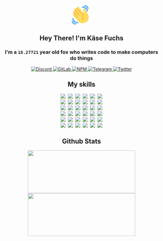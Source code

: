 <div><p align=center><img src=./resources/images/wave.gif width=64px height=64px></p><h2 align=center>Hey There! I'm Käse Fuchs</h2><h3 align=center>I'm a <code>18.27721</code> year old fox who writes code to make computers do things</h3><p align=center><a href=https://discord.com/users/507526681125322772><img alt=Discord src="https://img.shields.io/badge/Discord-5865F2?logo=discord&logoColor=white&style=flat-square#d2dde6c9d6a27ae3b41fc3fb508f64f7"> </a><a href=https://gitlab.com/kasefuchs><img alt=GitLab src="https://img.shields.io/badge/GitLab-330F63?logo=gitlab&logoColor=white&style=flat-square#d2dde6c9d6a27ae3b41fc3fb508f64f7"> </a><a href=https://npmjs.com/~kasefuchs><img alt=NPM src="https://img.shields.io/badge/NPM-CB3837?logo=npm&logoColor=white&style=flat-square#d2dde6c9d6a27ae3b41fc3fb508f64f7"> </a><a href=https://t.me/kasefuchs><img alt=Telegram src="https://img.shields.io/badge/Telegram-2CA5E0?logo=telegram&logoColor=white&style=flat-square#d2dde6c9d6a27ae3b41fc3fb508f64f7"> </a><a href=https://twitter.com/kasefuchs><img alt=Twitter src="https://img.shields.io/badge/Twitter-1DA1F2?logo=twitter&logoColor=white&style=flat-square#d2dde6c9d6a27ae3b41fc3fb508f64f7"></a></p><h2 align=center>My skills</h2><p align=center><a href=https://aws.amazon.com/ ><picture><source srcset="https://skillicons.dev/icons?i=aws&theme=dark#d2dde6c9d6a27ae3b41fc3fb508f64f7" media="(prefers-color-scheme: dark)"><source srcset="https://skillicons.dev/icons?i=aws&theme=light#d2dde6c9d6a27ae3b41fc3fb508f64f7" media="(prefers-color-scheme: light), (prefers-color-scheme: no-preference)"><img src="https://skillicons.dev/icons?i=aws&theme=light#d2dde6c9d6a27ae3b41fc3fb508f64f7"></picture></a>&nbsp;&nbsp;<a href=https://en.wikipedia.org/wiki/Bash_(Unix_shell)><picture><source srcset="https://skillicons.dev/icons?i=bash&theme=dark#d2dde6c9d6a27ae3b41fc3fb508f64f7" media="(prefers-color-scheme: dark)"><source srcset="https://skillicons.dev/icons?i=bash&theme=light#d2dde6c9d6a27ae3b41fc3fb508f64f7" media="(prefers-color-scheme: light), (prefers-color-scheme: no-preference)"><img src="https://skillicons.dev/icons?i=bash&theme=light#d2dde6c9d6a27ae3b41fc3fb508f64f7"></picture></a>&nbsp;&nbsp;<a href=https://discord.com/developers/docs><picture><source srcset="https://skillicons.dev/icons?i=bots&theme=dark#d2dde6c9d6a27ae3b41fc3fb508f64f7" media="(prefers-color-scheme: dark)"><source srcset="https://skillicons.dev/icons?i=bots&theme=light#d2dde6c9d6a27ae3b41fc3fb508f64f7" media="(prefers-color-scheme: light), (prefers-color-scheme: no-preference)"><img src="https://skillicons.dev/icons?i=bots&theme=light#d2dde6c9d6a27ae3b41fc3fb508f64f7"></picture></a>&nbsp;&nbsp;<a href=https://www.cloudflare.com/ ><picture><source srcset="https://skillicons.dev/icons?i=cloudflare&theme=dark#d2dde6c9d6a27ae3b41fc3fb508f64f7" media="(prefers-color-scheme: dark)"><source srcset="https://skillicons.dev/icons?i=cloudflare&theme=light#d2dde6c9d6a27ae3b41fc3fb508f64f7" media="(prefers-color-scheme: light), (prefers-color-scheme: no-preference)"><img src="https://skillicons.dev/icons?i=cloudflare&theme=light#d2dde6c9d6a27ae3b41fc3fb508f64f7"></picture></a>&nbsp;&nbsp;<a href=https://en.wikipedia.org/wiki/CSS><picture><source srcset="https://skillicons.dev/icons?i=css&theme=dark#d2dde6c9d6a27ae3b41fc3fb508f64f7" media="(prefers-color-scheme: dark)"><source srcset="https://skillicons.dev/icons?i=css&theme=light#d2dde6c9d6a27ae3b41fc3fb508f64f7" media="(prefers-color-scheme: light), (prefers-color-scheme: no-preference)"><img src="https://skillicons.dev/icons?i=css&theme=light#d2dde6c9d6a27ae3b41fc3fb508f64f7"></picture></a>&nbsp;&nbsp;<a href=https://www.docker.com/ ><picture><source srcset="https://skillicons.dev/icons?i=docker&theme=dark#d2dde6c9d6a27ae3b41fc3fb508f64f7" media="(prefers-color-scheme: dark)"><source srcset="https://skillicons.dev/icons?i=docker&theme=light#d2dde6c9d6a27ae3b41fc3fb508f64f7" media="(prefers-color-scheme: light), (prefers-color-scheme: no-preference)"><img src="https://skillicons.dev/icons?i=docker&theme=light#d2dde6c9d6a27ae3b41fc3fb508f64f7"></picture></a><br><a href=https://www.electronjs.org/ ><picture><source srcset="https://skillicons.dev/icons?i=electron&theme=dark#d2dde6c9d6a27ae3b41fc3fb508f64f7" media="(prefers-color-scheme: dark)"><source srcset="https://skillicons.dev/icons?i=electron&theme=light#d2dde6c9d6a27ae3b41fc3fb508f64f7" media="(prefers-color-scheme: light), (prefers-color-scheme: no-preference)"><img src="https://skillicons.dev/icons?i=electron&theme=light#d2dde6c9d6a27ae3b41fc3fb508f64f7"></picture></a>&nbsp;&nbsp;<a href=https://expressjs.com/ ><picture><source srcset="https://skillicons.dev/icons?i=express&theme=dark#d2dde6c9d6a27ae3b41fc3fb508f64f7" media="(prefers-color-scheme: dark)"><source srcset="https://skillicons.dev/icons?i=express&theme=light#d2dde6c9d6a27ae3b41fc3fb508f64f7" media="(prefers-color-scheme: light), (prefers-color-scheme: no-preference)"><img src="https://skillicons.dev/icons?i=express&theme=light#d2dde6c9d6a27ae3b41fc3fb508f64f7"></picture></a>&nbsp;&nbsp;<a href=https://www.figma.com/ ><picture><source srcset="https://skillicons.dev/icons?i=figma&theme=dark#d2dde6c9d6a27ae3b41fc3fb508f64f7" media="(prefers-color-scheme: dark)"><source srcset="https://skillicons.dev/icons?i=figma&theme=light#d2dde6c9d6a27ae3b41fc3fb508f64f7" media="(prefers-color-scheme: light), (prefers-color-scheme: no-preference)"><img src="https://skillicons.dev/icons?i=figma&theme=light#d2dde6c9d6a27ae3b41fc3fb508f64f7"></picture></a>&nbsp;&nbsp;<a href=https://firebase.google.com/ ><picture><source srcset="https://skillicons.dev/icons?i=firebase&theme=dark#d2dde6c9d6a27ae3b41fc3fb508f64f7" media="(prefers-color-scheme: dark)"><source srcset="https://skillicons.dev/icons?i=firebase&theme=light#d2dde6c9d6a27ae3b41fc3fb508f64f7" media="(prefers-color-scheme: light), (prefers-color-scheme: no-preference)"><img src="https://skillicons.dev/icons?i=firebase&theme=light#d2dde6c9d6a27ae3b41fc3fb508f64f7"></picture></a>&nbsp;&nbsp;<a href=https://flask.palletsprojects.com/ ><picture><source srcset="https://skillicons.dev/icons?i=flask&theme=dark#d2dde6c9d6a27ae3b41fc3fb508f64f7" media="(prefers-color-scheme: dark)"><source srcset="https://skillicons.dev/icons?i=flask&theme=light#d2dde6c9d6a27ae3b41fc3fb508f64f7" media="(prefers-color-scheme: light), (prefers-color-scheme: no-preference)"><img src="https://skillicons.dev/icons?i=flask&theme=light#d2dde6c9d6a27ae3b41fc3fb508f64f7"></picture></a>&nbsp;&nbsp;<a href=https://cloud.google.com/ ><picture><source srcset="https://skillicons.dev/icons?i=gcp&theme=dark#d2dde6c9d6a27ae3b41fc3fb508f64f7" media="(prefers-color-scheme: dark)"><source srcset="https://skillicons.dev/icons?i=gcp&theme=light#d2dde6c9d6a27ae3b41fc3fb508f64f7" media="(prefers-color-scheme: light), (prefers-color-scheme: no-preference)"><img src="https://skillicons.dev/icons?i=gcp&theme=light#d2dde6c9d6a27ae3b41fc3fb508f64f7"></picture></a><br><a href=https://git-scm.com/ ><picture><source srcset="https://skillicons.dev/icons?i=git&theme=dark#d2dde6c9d6a27ae3b41fc3fb508f64f7" media="(prefers-color-scheme: dark)"><source srcset="https://skillicons.dev/icons?i=git&theme=light#d2dde6c9d6a27ae3b41fc3fb508f64f7" media="(prefers-color-scheme: light), (prefers-color-scheme: no-preference)"><img src="https://skillicons.dev/icons?i=git&theme=light#d2dde6c9d6a27ae3b41fc3fb508f64f7"></picture></a>&nbsp;&nbsp;<a href=https://github.com/ ><picture><source srcset="https://skillicons.dev/icons?i=github&theme=dark#d2dde6c9d6a27ae3b41fc3fb508f64f7" media="(prefers-color-scheme: dark)"><source srcset="https://skillicons.dev/icons?i=github&theme=light#d2dde6c9d6a27ae3b41fc3fb508f64f7" media="(prefers-color-scheme: light), (prefers-color-scheme: no-preference)"><img src="https://skillicons.dev/icons?i=github&theme=light#d2dde6c9d6a27ae3b41fc3fb508f64f7"></picture></a>&nbsp;&nbsp;<a href=https://gitlab.com/ ><picture><source srcset="https://skillicons.dev/icons?i=gitlab&theme=dark#d2dde6c9d6a27ae3b41fc3fb508f64f7" media="(prefers-color-scheme: dark)"><source srcset="https://skillicons.dev/icons?i=gitlab&theme=light#d2dde6c9d6a27ae3b41fc3fb508f64f7" media="(prefers-color-scheme: light), (prefers-color-scheme: no-preference)"><img src="https://skillicons.dev/icons?i=gitlab&theme=light#d2dde6c9d6a27ae3b41fc3fb508f64f7"></picture></a>&nbsp;&nbsp;<a href=https://www.heroku.com/ ><picture><source srcset="https://skillicons.dev/icons?i=heroku&theme=dark#d2dde6c9d6a27ae3b41fc3fb508f64f7" media="(prefers-color-scheme: dark)"><source srcset="https://skillicons.dev/icons?i=heroku&theme=light#d2dde6c9d6a27ae3b41fc3fb508f64f7" media="(prefers-color-scheme: light), (prefers-color-scheme: no-preference)"><img src="https://skillicons.dev/icons?i=heroku&theme=light#d2dde6c9d6a27ae3b41fc3fb508f64f7"></picture></a>&nbsp;&nbsp;<a href=https://en.wikipedia.org/wiki/HTML><picture><source srcset="https://skillicons.dev/icons?i=html&theme=dark#d2dde6c9d6a27ae3b41fc3fb508f64f7" media="(prefers-color-scheme: dark)"><source srcset="https://skillicons.dev/icons?i=html&theme=light#d2dde6c9d6a27ae3b41fc3fb508f64f7" media="(prefers-color-scheme: light), (prefers-color-scheme: no-preference)"><img src="https://skillicons.dev/icons?i=html&theme=light#d2dde6c9d6a27ae3b41fc3fb508f64f7"></picture></a>&nbsp;&nbsp;<a href=https://en.wikipedia.org/wiki/JavaScript><picture><source srcset="https://skillicons.dev/icons?i=js&theme=dark#d2dde6c9d6a27ae3b41fc3fb508f64f7" media="(prefers-color-scheme: dark)"><source srcset="https://skillicons.dev/icons?i=js&theme=light#d2dde6c9d6a27ae3b41fc3fb508f64f7" media="(prefers-color-scheme: light), (prefers-color-scheme: no-preference)"><img src="https://skillicons.dev/icons?i=js&theme=light#d2dde6c9d6a27ae3b41fc3fb508f64f7"></picture></a><br><a href=https://en.wikipedia.org/wiki/Linux><picture><source srcset="https://skillicons.dev/icons?i=linux&theme=dark#d2dde6c9d6a27ae3b41fc3fb508f64f7" media="(prefers-color-scheme: dark)"><source srcset="https://skillicons.dev/icons?i=linux&theme=light#d2dde6c9d6a27ae3b41fc3fb508f64f7" media="(prefers-color-scheme: light), (prefers-color-scheme: no-preference)"><img src="https://skillicons.dev/icons?i=linux&theme=light#d2dde6c9d6a27ae3b41fc3fb508f64f7"></picture></a>&nbsp;&nbsp;<a href=https://mui.com/ ><picture><source srcset="https://skillicons.dev/icons?i=materialui&theme=dark#d2dde6c9d6a27ae3b41fc3fb508f64f7" media="(prefers-color-scheme: dark)"><source srcset="https://skillicons.dev/icons?i=materialui&theme=light#d2dde6c9d6a27ae3b41fc3fb508f64f7" media="(prefers-color-scheme: light), (prefers-color-scheme: no-preference)"><img src="https://skillicons.dev/icons?i=materialui&theme=light#d2dde6c9d6a27ae3b41fc3fb508f64f7"></picture></a>&nbsp;&nbsp;<a href=https://en.wikipedia.org/wiki/Markdown><picture><source srcset="https://skillicons.dev/icons?i=md&theme=dark#d2dde6c9d6a27ae3b41fc3fb508f64f7" media="(prefers-color-scheme: dark)"><source srcset="https://skillicons.dev/icons?i=md&theme=light#d2dde6c9d6a27ae3b41fc3fb508f64f7" media="(prefers-color-scheme: light), (prefers-color-scheme: no-preference)"><img src="https://skillicons.dev/icons?i=md&theme=light#d2dde6c9d6a27ae3b41fc3fb508f64f7"></picture></a>&nbsp;&nbsp;<a href=https://www.mongodb.com/ ><picture><source srcset="https://skillicons.dev/icons?i=mongodb&theme=dark#d2dde6c9d6a27ae3b41fc3fb508f64f7" media="(prefers-color-scheme: dark)"><source srcset="https://skillicons.dev/icons?i=mongodb&theme=light#d2dde6c9d6a27ae3b41fc3fb508f64f7" media="(prefers-color-scheme: light), (prefers-color-scheme: no-preference)"><img src="https://skillicons.dev/icons?i=mongodb&theme=light#d2dde6c9d6a27ae3b41fc3fb508f64f7"></picture></a>&nbsp;&nbsp;<a href=https://www.mysql.com/ ><picture><source srcset="https://skillicons.dev/icons?i=mysql&theme=dark#d2dde6c9d6a27ae3b41fc3fb508f64f7" media="(prefers-color-scheme: dark)"><source srcset="https://skillicons.dev/icons?i=mysql&theme=light#d2dde6c9d6a27ae3b41fc3fb508f64f7" media="(prefers-color-scheme: light), (prefers-color-scheme: no-preference)"><img src="https://skillicons.dev/icons?i=mysql&theme=light#d2dde6c9d6a27ae3b41fc3fb508f64f7"></picture></a>&nbsp;&nbsp;<a href=https://nextjs.org/ ><picture><source srcset="https://skillicons.dev/icons?i=nextjs&theme=dark#d2dde6c9d6a27ae3b41fc3fb508f64f7" media="(prefers-color-scheme: dark)"><source srcset="https://skillicons.dev/icons?i=nextjs&theme=light#d2dde6c9d6a27ae3b41fc3fb508f64f7" media="(prefers-color-scheme: light), (prefers-color-scheme: no-preference)"><img src="https://skillicons.dev/icons?i=nextjs&theme=light#d2dde6c9d6a27ae3b41fc3fb508f64f7"></picture></a><br><a href=https://nodejs.org/en/ ><picture><source srcset="https://skillicons.dev/icons?i=nodejs&theme=dark#d2dde6c9d6a27ae3b41fc3fb508f64f7" media="(prefers-color-scheme: dark)"><source srcset="https://skillicons.dev/icons?i=nodejs&theme=light#d2dde6c9d6a27ae3b41fc3fb508f64f7" media="(prefers-color-scheme: light), (prefers-color-scheme: no-preference)"><img src="https://skillicons.dev/icons?i=nodejs&theme=light#d2dde6c9d6a27ae3b41fc3fb508f64f7"></picture></a>&nbsp;&nbsp;<a href=https://www.postgresql.org/ ><picture><source srcset="https://skillicons.dev/icons?i=postgres&theme=dark#d2dde6c9d6a27ae3b41fc3fb508f64f7" media="(prefers-color-scheme: dark)"><source srcset="https://skillicons.dev/icons?i=postgres&theme=light#d2dde6c9d6a27ae3b41fc3fb508f64f7" media="(prefers-color-scheme: light), (prefers-color-scheme: no-preference)"><img src="https://skillicons.dev/icons?i=postgres&theme=light#d2dde6c9d6a27ae3b41fc3fb508f64f7"></picture></a>&nbsp;&nbsp;<a href=https://learn.microsoft.com/en-us/powershell/ ><picture><source srcset="https://skillicons.dev/icons?i=powershell&theme=dark#d2dde6c9d6a27ae3b41fc3fb508f64f7" media="(prefers-color-scheme: dark)"><source srcset="https://skillicons.dev/icons?i=powershell&theme=light#d2dde6c9d6a27ae3b41fc3fb508f64f7" media="(prefers-color-scheme: light), (prefers-color-scheme: no-preference)"><img src="https://skillicons.dev/icons?i=powershell&theme=light#d2dde6c9d6a27ae3b41fc3fb508f64f7"></picture></a>&nbsp;&nbsp;<a href=https://www.python.org/ ><picture><source srcset="https://skillicons.dev/icons?i=py&theme=dark#d2dde6c9d6a27ae3b41fc3fb508f64f7" media="(prefers-color-scheme: dark)"><source srcset="https://skillicons.dev/icons?i=py&theme=light#d2dde6c9d6a27ae3b41fc3fb508f64f7" media="(prefers-color-scheme: light), (prefers-color-scheme: no-preference)"><img src="https://skillicons.dev/icons?i=py&theme=light#d2dde6c9d6a27ae3b41fc3fb508f64f7"></picture></a>&nbsp;&nbsp;<a href=https://www.raspberrypi.org/ ><picture><source srcset="https://skillicons.dev/icons?i=raspberrypi&theme=dark#d2dde6c9d6a27ae3b41fc3fb508f64f7" media="(prefers-color-scheme: dark)"><source srcset="https://skillicons.dev/icons?i=raspberrypi&theme=light#d2dde6c9d6a27ae3b41fc3fb508f64f7" media="(prefers-color-scheme: light), (prefers-color-scheme: no-preference)"><img src="https://skillicons.dev/icons?i=raspberrypi&theme=light#d2dde6c9d6a27ae3b41fc3fb508f64f7"></picture></a>&nbsp;&nbsp;<a href=https://reactjs.org/ ><picture><source srcset="https://skillicons.dev/icons?i=react&theme=dark#d2dde6c9d6a27ae3b41fc3fb508f64f7" media="(prefers-color-scheme: dark)"><source srcset="https://skillicons.dev/icons?i=react&theme=light#d2dde6c9d6a27ae3b41fc3fb508f64f7" media="(prefers-color-scheme: light), (prefers-color-scheme: no-preference)"><img src="https://skillicons.dev/icons?i=react&theme=light#d2dde6c9d6a27ae3b41fc3fb508f64f7"></picture></a><br><a href=https://redux.js.org/ ><picture><source srcset="https://skillicons.dev/icons?i=redux&theme=dark#d2dde6c9d6a27ae3b41fc3fb508f64f7" media="(prefers-color-scheme: dark)"><source srcset="https://skillicons.dev/icons?i=redux&theme=light#d2dde6c9d6a27ae3b41fc3fb508f64f7" media="(prefers-color-scheme: light), (prefers-color-scheme: no-preference)"><img src="https://skillicons.dev/icons?i=redux&theme=light#d2dde6c9d6a27ae3b41fc3fb508f64f7"></picture></a>&nbsp;&nbsp;<a href=https://en.wikipedia.org/wiki/Regular_expression><picture><source srcset="https://skillicons.dev/icons?i=regex&theme=dark#d2dde6c9d6a27ae3b41fc3fb508f64f7" media="(prefers-color-scheme: dark)"><source srcset="https://skillicons.dev/icons?i=regex&theme=light#d2dde6c9d6a27ae3b41fc3fb508f64f7" media="(prefers-color-scheme: light), (prefers-color-scheme: no-preference)"><img src="https://skillicons.dev/icons?i=regex&theme=light#d2dde6c9d6a27ae3b41fc3fb508f64f7"></picture></a>&nbsp;&nbsp;<a href=https://en.wikipedia.org/wiki/Sass_(stylesheet_language)><picture><source srcset="https://skillicons.dev/icons?i=sass&theme=dark#d2dde6c9d6a27ae3b41fc3fb508f64f7" media="(prefers-color-scheme: dark)"><source srcset="https://skillicons.dev/icons?i=sass&theme=light#d2dde6c9d6a27ae3b41fc3fb508f64f7" media="(prefers-color-scheme: light), (prefers-color-scheme: no-preference)"><img src="https://skillicons.dev/icons?i=sass&theme=light#d2dde6c9d6a27ae3b41fc3fb508f64f7"></picture></a>&nbsp;&nbsp;<a href=https://www.typescriptlang.org/ ><picture><source srcset="https://skillicons.dev/icons?i=ts&theme=dark#d2dde6c9d6a27ae3b41fc3fb508f64f7" media="(prefers-color-scheme: dark)"><source srcset="https://skillicons.dev/icons?i=ts&theme=light#d2dde6c9d6a27ae3b41fc3fb508f64f7" media="(prefers-color-scheme: light), (prefers-color-scheme: no-preference)"><img src="https://skillicons.dev/icons?i=ts&theme=light#d2dde6c9d6a27ae3b41fc3fb508f64f7"></picture></a>&nbsp;&nbsp;<a href=https://unity.com/ ><picture><source srcset="https://skillicons.dev/icons?i=unity&theme=dark#d2dde6c9d6a27ae3b41fc3fb508f64f7" media="(prefers-color-scheme: dark)"><source srcset="https://skillicons.dev/icons?i=unity&theme=light#d2dde6c9d6a27ae3b41fc3fb508f64f7" media="(prefers-color-scheme: light), (prefers-color-scheme: no-preference)"><img src="https://skillicons.dev/icons?i=unity&theme=light#d2dde6c9d6a27ae3b41fc3fb508f64f7"></picture></a>&nbsp;&nbsp;<a href=https://workers.cloudflare.com/ ><picture><source srcset="https://skillicons.dev/icons?i=workers&theme=dark#d2dde6c9d6a27ae3b41fc3fb508f64f7" media="(prefers-color-scheme: dark)"><source srcset="https://skillicons.dev/icons?i=workers&theme=light#d2dde6c9d6a27ae3b41fc3fb508f64f7" media="(prefers-color-scheme: light), (prefers-color-scheme: no-preference)"><img src="https://skillicons.dev/icons?i=workers&theme=light#d2dde6c9d6a27ae3b41fc3fb508f64f7"></picture></a><br></p><h2 align=center>Github Stats</h2><p align=center><picture><source srcset="https://github-readme-stats-kasefuchs.vercel.app/api/?count_private=true&hide_border=true&hide_rank=true&line_height=20&hide_title=true&username=Kasefuchs&theme=dark#d2dde6c9d6a27ae3b41fc3fb508f64f7" media="(prefers-color-scheme: dark)"><source srcset="https://github-readme-stats-kasefuchs.vercel.app/api/?count_private=true&hide_border=true&hide_rank=true&line_height=20&hide_title=true&username=Kasefuchs&theme=light#d2dde6c9d6a27ae3b41fc3fb508f64f7" media="(prefers-color-scheme: light), (prefers-color-scheme: no-preference)"><img align=middle width=350 height=140 src="https://github-readme-stats-kasefuchs.vercel.app/api/?count_private=true&hide_border=true&hide_rank=true&line_height=20&hide_title=true&username=Kasefuchs&theme=light#d2dde6c9d6a27ae3b41fc3fb508f64f7"></picture><picture><source srcset="https://github-readme-stats-kasefuchs.vercel.app/api/top-langs/?count_private=true&hide_border=true&layout=compact&username=Kasefuchs&theme=dark#d2dde6c9d6a27ae3b41fc3fb508f64f7" media="(prefers-color-scheme: dark)"><source srcset="https://github-readme-stats-kasefuchs.vercel.app/api/top-langs/?count_private=true&hide_border=true&layout=compact&username=Kasefuchs&theme=light#d2dde6c9d6a27ae3b41fc3fb508f64f7" media="(prefers-color-scheme: light), (prefers-color-scheme: no-preference)"><img align=middle width=350 height=140 src="https://github-readme-stats-kasefuchs.vercel.app/api/top-langs/?count_private=true&hide_border=true&layout=compact&username=Kasefuchs&theme=light#d2dde6c9d6a27ae3b41fc3fb508f64f7"></picture></p><img src="https://hit.yhype.me/github/profile?user_id=64592097#d2dde6c9d6a27ae3b41fc3fb508f64f7" alt=""></div>